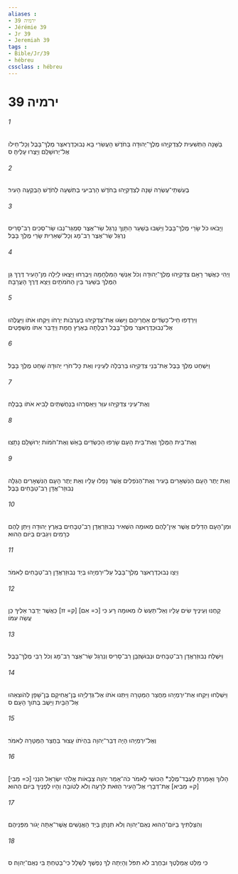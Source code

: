 ```yaml
---
aliases : 
- ירמיה 39
- Jérémie 39
- Jr 39
- Jeremiah 39
tags : 
- Bible/Jr/39
- hébreu
cssclass : hébreu
---
```


# ירמיה 39

###### 1
בַּשָּׁנָה הַתְּשִׁעִית לְצִדְקִיָּהוּ מֶלֶךְ־יְהוּדָה בַּחֹדֶשׁ הָעֲשִׂרִי בָּא נְבוּכַדְרֶאצַּר מֶלֶךְ־בָּבֶל וְכָל־חֵילֹו אֶל־יְרוּשָׁלִַם וַיָּצֻרוּ עָלֶיהָ׃ ס
###### 2
בְּעַשְׁתֵּי־עֶשְׂרֵה שָׁנָה לְצִדְקִיָּהוּ בַּחֹדֶשׁ הָרְבִיעִי בְּתִשְׁעָה לַחֹדֶשׁ הָבְקְעָה הָעִיר׃
###### 3
וַיָּבֹאוּ כֹּל שָׂרֵי מֶלֶךְ־בָּבֶל וַיֵּשְׁבוּ בְּשַׁעַר הַתָּוֶךְ נֵרְגַל שַׂר־אֶצֶר סַמְגַּר־נְבוּ שַׂר־סְכִים רַב־סָרִיס נֵרְגַל שַׂר־אֶצֶר רַב־מָג וְכָל־שְׁאֵרִית שָׂרֵי מֶלֶךְ בָּבֶל׃
###### 4
וַיְהִי כַּאֲשֶׁר רָאָם צִדְקִיָּהוּ מֶלֶךְ־יְהוּדָה וְכֹל אַנְשֵׁי הַמִּלְחָמָה וַיִּבְרְחוּ וַיֵּצְאוּ לַיְלָה מִן־הָעִיר דֶּרֶךְ גַּן הַמֶּלֶךְ בְּשַׁעַר בֵּין הַחֹמֹתָיִם וַיֵּצֵא דֶּרֶךְ הָעֲרָבָה׃
###### 5
וַיִּרְדְּפוּ חֵיל־כַּשְׂדִּים אַחֲרֵיהֶם וַיַּשִּׂגוּ אֶת־צִדְקִיָּהוּ בְּעַרְבֹות יְרֵחֹו וַיִּקְחוּ אֹתֹו וַיַּעֲלֻהוּ אֶל־נְבוּכַדְרֶאצַּר מֶלֶךְ־בָּבֶל רִבְלָתָה בְּאֶרֶץ חֲמָת וַיְדַבֵּר אִתֹּו מִשְׁפָּטִים׃
###### 6
וַיִּשְׁחַט מֶלֶךְ בָּבֶל אֶת־בְּנֵי צִדְקִיָּהוּ בְּרִבְלָה לְעֵינָיו וְאֵת כָּל־חֹרֵי יְהוּדָה שָׁחַט מֶלֶךְ בָּבֶל׃
###### 7
וְאֶת־עֵינֵי צִדְקִיָּהוּ עִוֵּר וַיַּאַסְרֵהוּ בַּנְחֻשְׁתַּיִם לָבִיא אֹתֹו בָּבֶלָה׃
###### 8
וְאֶת־בֵּית הַמֶּלֶךְ וְאֶת־בֵּית הָעָם שָׂרְפוּ הַכַּשְׂדִּים בָּאֵשׁ וְאֶת־חֹמֹות יְרוּשָׁלִַם נָתָצוּ׃
###### 9
וְאֵת יֶתֶר הָעָם הַנִּשְׁאָרִים בָּעִיר וְאֶת־הַנֹּפְלִים אֲשֶׁר נָפְלוּ עָלָיו וְאֵת יֶתֶר הָעָם הַנִּשְׁאָרִים הֶגְלָה נְבוּזַר־אֲדָן רַב־טַבָּחִים בָּבֶל׃
###### 10
וּמִן־הָעָם הַדַּלִּים אֲשֶׁר אֵין־לָהֶם מְאוּמָה הִשְׁאִיר נְבוּזַרְאֲדָן רַב־טַבָּחִים בְּאֶרֶץ יְהוּדָה וַיִּתֵּן לָהֶם כְּרָמִים וִיגֵבִים בַּיֹּום הַהוּא׃
###### 11
וַיְצַו נְבוּכַדְרֶאצַּר מֶלֶךְ־בָּבֶל עַל־יִרְמְיָהוּ בְּיַד נְבוּזַרְאֲדָן רַב־טַבָּחִים לֵאמֹר׃
###### 12
קָחֶנּוּ וְעֵינֶיךָ שִׂים עָלָיו וְאַל־תַּעַשׂ לֹו מְאוּמָה רָּע כִּי [כ= אִם] [ק= זז] כַּאֲשֶׁר יְדַבֵּר אֵלֶיךָ כֵּן עֲשֵׂה עִמֹּו׃
###### 13
וַיִּשְׁלַח נְבוּזַרְאֲדָן רַב־טַבָּחִים וּנְבוּשַׁזְבָּן רַב־סָרִיס וְנֵרְגַל שַׂר־אֶצֶר רַב־מָג וְכֹל רַבֵּי מֶלֶךְ־בָּבֶל׃
###### 14
וַיִּשְׁלְחוּ וַיִּקְחוּ אֶת־יִרְמְיָהוּ מֵחֲצַר הַמַּטָּרָה וַיִּתְּנוּ אֹתֹו אֶל־גְּדַלְיָהוּ בֶּן־אֲחִיקָם בֶּן־שָׁפָן לְהֹוצִאֵהוּ אֶל־הַבָּיִת וַיֵּשֶׁב בְּתֹוךְ הָעָם׃ ס
###### 15
וְאֶל־יִרְמְיָהוּ הָיָה דְבַר־יְהוָה בִּהְיֹתֹו עָצוּר בַּחֲצַר הַמַּטָּרָה לֵאמֹר׃
###### 16
הָלֹוךְ וְאָמַרְתָּ לְעֶבֶד־מֶלֶכְ* הַכּוּשִׁי לֵאמֹר כֹּה־אָמַר יְהוָה צְבָאֹות אֱלֹהֵי יִשְׂרָאֵל הִנְנִי [כ= מֵבִי] [ק= מֵבִיא] אֶת־דְּבָרַי אֶל־הָעִיר הַזֹּאת לְרָעָה וְלֹא לְטֹובָה וְהָיוּ לְפָנֶיךָ בַּיֹּום הַהוּא׃
###### 17
וְהִצַּלְתִּיךָ בַיֹּום־הַהוּא נְאֻם־יְהוָה וְלֹא תִנָּתֵן בְּיַד הָאֲנָשִׁים אֲשֶׁר־אַתָּה יָגֹור מִפְּנֵיהֶם׃
###### 18
כִּי מַלֵּט אֲמַלֶּטְךָ וּבַחֶרֶב לֹא תִפֹּל וְהָיְתָה לְךָ נַפְשְׁךָ לְשָׁלָל כִּי־בָטַחְתָּ בִּי נְאֻם־יְהוָה׃ ס
